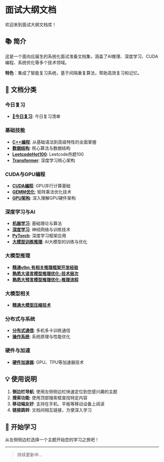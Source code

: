 # 面试大纲文档

欢迎来到面试大纲文档库！

## 📚 简介

这是一个面向应届生的系统化面试准备文档集，涵盖了AI推理、深度学习、CUDA编程、系统优化等多个技术领域。

**特色**：集成了智能复习系统，基于间隔重复算法，帮助高效复习和记忆。

## 🎯 文档分类

### 今日复习

- **[📅今日复习](📅今日复习.md)**: 今日复习清单

### 基础技能
- **[C++编程](面试大纲/精通C++.md)**: 从基础语法到高级特性的全面掌握
- **[数据结构](面试大纲/精通数据结构.md)**: 核心算法与数据结构
- **[LeetcodeHot100](面试大纲/LeetcodeHot100.md)**: Leetcode热题100
- **[Transformer](面试大纲/精通Transformer.md)**: 深度学习核心架构

### CUDA与GPU编程
- **[CUDA编程](面试大纲/cuda.md)**: GPU并行计算基础
- **[GEMM优化](面试大纲/gemm-opt.md)**: 矩阵乘法优化技术
- **[GPU架构](面试大纲/熟悉GPU架构.md)**: 深入理解GPU硬件架构

### 深度学习与AI
- **[机器学习](面试大纲/机器学习.md)**: 基础理论与算法
- **[深度学习](面试大纲/深度学习.md)**: 神经网络与训练技术
- **[PyTorch](面试大纲/pytorch.md)**: 深度学习框架应用
- **[大模型训练推理](面试大纲/AI大模型训练推理及优化.md)**: AI大模型的训练与优化

### 大模型推理
- **[精通vllm,有相关推理框架开发经验](面试大纲/精通vllm,有相关推理框架开发经验.md)**
- **[熟悉大语言模型推理优化-技术层次](面试大纲/熟悉大语言模型推理优化-技术层次.md)**
- **[熟悉大预言模型推理优化-推理流程](面试大纲/熟悉大预言模型推理优化-推理流程.md)**

### 大模型相关
- **[精通大模型压缩技术](面试大纲/精通大模型压缩技术.md)**

### 分布式与系统
- **[分布式通信](面试大纲/熟悉分布式通信.md)**: 多机多卡训练通信
- **[操作系统](面试大纲/熟悉操作系统原理.md)**: 系统原理与性能优化

### 硬件与加速
- **[硬件加速器](面试大纲/熟悉常用的加速器.md)**: GPU、TPU等加速器技术

## 💡 使用说明

1. **侧边栏导航**: 使用左侧侧边栏快速定位到您感兴趣的主题
2. **搜索功能**: 使用顶部搜索框查找特定内容
3. **移动端友好**: 支持在手机、平板等移动设备上阅读
4. **链接跳转**: 文档间相互链接，方便深入学习

## 🚀 开始学习

从左侧侧边栏选择一个主题开始您的学习之旅吧！

---

> 持续更新中...
